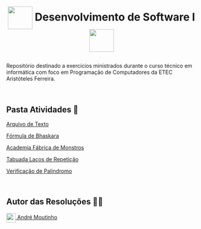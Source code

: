 # <p align=center><img align="center" src="https://i.imgur.com/EQPkSGM.png" height="60" width="65"/> Desenvolvimento de Software I <img align="center" src="https://i.imgur.com/EQPkSGM.png" height="60" width="65"/></p>

<p>Repositório destinado a exercícios ministrados durante o curso técnico em informática com foco em Programação de Computadores da ETEC Aristóteles Ferreira.</p>
<br>

<h2>Pasta Atividades 📂</h2>
<p><a href="https://github.com/AMoutinho/Desenvolvimento-de-Software-I/tree/main/Arquivo%20de%20Texto">Arquivo de Texto</a></p>
<p><a href="https://github.com/AMoutinho/Desenvolvimento-de-Software-I/tree/main/F%C3%B3rmula%20de%20Bhaskara">Fórmula de Bhaskara</a></p>
<p><a href="https://github.com/AMoutinho/Desenvolvimento-de-Software-I/tree/main/Projeto%20Academia%20F%C3%A1brica%20de%20Monstros">Academia Fábrica de Monstros</a></p>
<p><a href="https://github.com/AMoutinho/Desenvolvimento-de-Software-I/tree/main/Tabuada%20La%C3%A7os%20de%20Repeti%C3%A7%C3%A3o/PrjTabuada
">Tabuada Laços de Repetição</a></p>
<p><a href="https://github.com/AMoutinho/Desenvolvimento-de-Software-I/tree/main/Verifica%C3%A7%C3%A3o%20de%20Palindromo">Verificação de Palindromo</a></p>

<br>
<h2>Autor das Resoluções 👨‍💼</h2>
<a href="https://github.com/AhMoutinho/" title="André Moutinho"><img align="center" src="https://i.imgur.com/VN0Vh9S.png" width="25"/> André Moutinho</a></br> 


